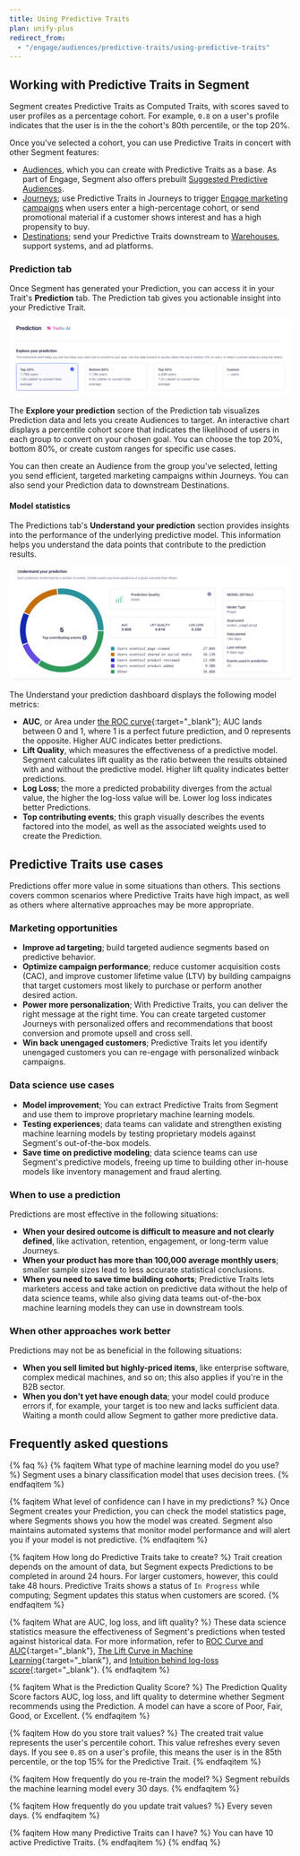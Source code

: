 ```yaml
---
title: Using Predictive Traits
plan: unify-plus
redirect_from:
  - "/engage/audiences/predictive-traits/using-predictive-traits"
---
```


## Working with Predictive Traits in Segment

Segment creates Predictive Traits as Computed Traits, with scores saved to user profiles as a percentage cohort. For example, `0.8` on a user's profile indicates that the user is in the the cohort's 80th percentile, or the top 20%. 

Once you've selected a cohort, you can use Predictive Traits in concert with other Segment features:

- [Audiences](/docs/engage/audiences/), which you can create with Predictive Traits as a base. As part of Engage, Segment also offers prebuilt [Suggested Predictive Audiences](/docs/engage/audiences/predictive-traits/suggested-predictive-audiences/).
- [Journeys](/docs/engage/journeys/); use Predictive Traits in Journeys to trigger [Engage marketing campaigns](/docs/engage/campaigns/) when users enter a high-percentage cohort, or send promotional material if a customer shows interest and has a high propensity to buy.
- [Destinations](/docs/connections/destinations/); send your Predictive Traits downstream to [Warehouses](/docs/connections/storage/warehouses/), support systems, and ad platforms.

### Prediction tab

Once Segment has generated your Prediction, you can access it in your Trait's **Prediction** tab. The Prediction tab gives you actionable insight into your Predictive Trait. 

![The Explore your prediction section of the Computed Trait Prediction tab](../../images/explore_prediction.png)

The **Explore your prediction** section of the Prediction tab visualizes Prediction data and lets you create Audiences to target. An interactive chart displays a percentile cohort score that indicates the likelihood of users in each group to convert on your chosen goal. You can choose the top 20%, bottom 80%, or create custom ranges for specific use cases.

You can then create an Audience from the group you've selected, letting you send efficient, targeted marketing campaigns within Journeys. You can also send your Prediction data to downstream Destinations.
 
#### Model statistics

The Predictions tab's **Understand your prediction** section provides insights into the performance of the underlying predictive model. This information helps you understand the data points that contribute to the prediction results.

![The Understand your prediction dashboard in the Segment UI](../../images/understand_prediction.png)

The Understand your prediction dashboard displays the following model metrics:

- **AUC**, or Area under [the ROC curve](https://en.wikipedia.org/wiki/Receiver_operating_characteristic){:target="_blank"}; AUC lands between 0 and 1, where 1 is a perfect future prediction, and 0 represents the opposite. Higher AUC indicates better predictions. 
- **Lift Quality**, which measures the effectiveness of a predictive model. Segment calculates lift quality as the ratio between the results obtained with and without the predictive model. Higher lift quality indicates better predictions.
- **Log Loss**; the more a predicted probability diverges from the actual value, the higher the log-loss value will be. Lower log loss indicates better Predictions.
- **Top contributing events**; this graph visually describes the events factored into the model, as well as the associated weights used to create the Prediction.

## Predictive Traits use cases

Predictions offer more value in some situations than others. This sections covers common scenarios where Predictive Traits have high impact, as well as others where alternative approaches may be more appropriate.

### Marketing opportunities

- **Improve ad targeting**; build targeted audience segments based on predictive behavior. 
- **Optimize campaign performance**; reduce customer acquisition costs (CAC), and improve customer lifetime value (LTV) by building campaigns that target customers most likely to purchase or perform another desired action.
- **Power more personalization**; With Predictive Traits, you can deliver the right message at the right time. You can create targeted customer Journeys with personalized offers and recommendations that boost conversion and promote upsell and cross sell.
- **Win back unengaged customers**; Predictive Traits let you identify unengaged customers you can re-engage with personalized winback campaigns.

### Data science use cases

- **Model improvement**; You can extract Predictive Traits from Segment and use them to improve proprietary machine learning models.
- **Testing experiences**; data teams can validate and strengthen existing machine learning models by testing proprietary models against Segment's out-of-the-box models.
- **Save time on predictive modeling**; data science teams can use Segment's predictive models, freeing up time to building other in-house models like inventory management and fraud alerting.

### When to use a prediction

Predictions are most effective in the following situations: 

- **When your desired outcome is difficult to measure and not clearly defined**, like activation, retention, engagement, or long-term value Journeys.
- **When your product has more than 100,000 average monthly users**; smaller sample sizes lead to less accurate statistical conclusions.
- **When you need to save time building cohorts**; Predictive Traits lets marketers access and take action on predictive data without the help of data science teams, while also giving data teams out-of-the-box machine learning models they can use in downstream tools.

### When other approaches work better

Predictions may not be as beneficial in the following situations:

- **When you sell limited but highly-priced items**, like enterprise software, complex medical machines, and so on; this also applies if you're in the B2B sector.
- **When you don't yet have enough data**; your model could produce errors if, for example, your target is too new and lacks sufficient data. Waiting a month could allow Segment to gather more predictive data.

## Frequently asked questions

{% faq %}
{% faqitem What type of machine learning model do you use? %}
Segment uses a binary classification model that uses decision trees.
{% endfaqitem %}

{% faqitem What level of confidence can I have in my predictions? %}
Once Segment creates your Prediction, you can check the model statistics page, where Segments shows you how the model was created. Segment also maintains automated systems that monitor model performance and will alert you if your model is not predictive.
{% endfaqitem %}

{% faqitem How long do Predictive Traits take to create?  %}
Trait creation depends on the amount of data, but Segment expects Predictions to be completed in around 24 hours. For larger customers, however, this could take 48 hours. Predictive Traits shows a status of `In Progress` while computing; Segment updates this status when customers are scored.
{% endfaqitem %}

{% faqitem What are AUC, log loss, and lift quality? %}
These data science statistics measure the effectiveness of Segment's predictions when tested against historical data. For more information, refer to [ROC Curve and AUC](https://developers.google.com/machine-learning/crash-course/classification/roc-and-auc){:target="_blank"}, [The Lift Curve in Machine Learning](https://howtolearnmachinelearning.com/articles/the-lift-curve-in-machine-learning/){:target="_blank"}, and [Intuition behind log-loss score](https://towardsdatascience.com/intuition-behind-log-loss-score-4e0c9979680a){:target="_blank"}.
{% endfaqitem %}

{% faqitem What is the Prediction Quality Score? %}
The Prediction Quality Score factors AUC, log loss, and lift quality to determine whether Segment recommends using the Prediction. A model can have a score of Poor, Fair, Good, or Excellent.
{% endfaqitem %}

{% faqitem How do you store trait values? %}
The created trait value represents the user's percentile cohort. This value refreshes every seven days. If you see `0.85` on a user's profile, this means the user is in the 85th percentile, or the top 15% for the Predictive Trait.
{% endfaqitem %}

{% faqitem How frequently do you re-train the model? %}
Segment rebuilds the machine learning model every 30 days.
{% endfaqitem %}

{% faqitem How frequently do you update trait values? %}
Every seven days.
{% endfaqitem %}

{% faqitem How many Predictive Traits can I have? %}
You can have 10 active Predictive Traits.
{% endfaqitem %}
{% endfaq %}
